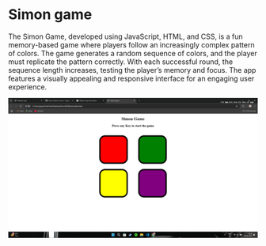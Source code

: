 # Simon game

The Simon Game, developed using JavaScript, HTML, and CSS, is a fun memory-based game where players follow an increasingly complex pattern of colors. The game generates a random sequence of colors, and the player must replicate the pattern correctly. With each successful round, the sequence length increases, testing the player’s memory and focus. The app features a visually appealing and responsive interface for an engaging user experience.


![image alt](https://github.com/SenpaiOGrd/Simon-Game/blob/254ad46b8d168129683c42f5e74ce5c676e5f5ff/Screenshot%20(3).png)
